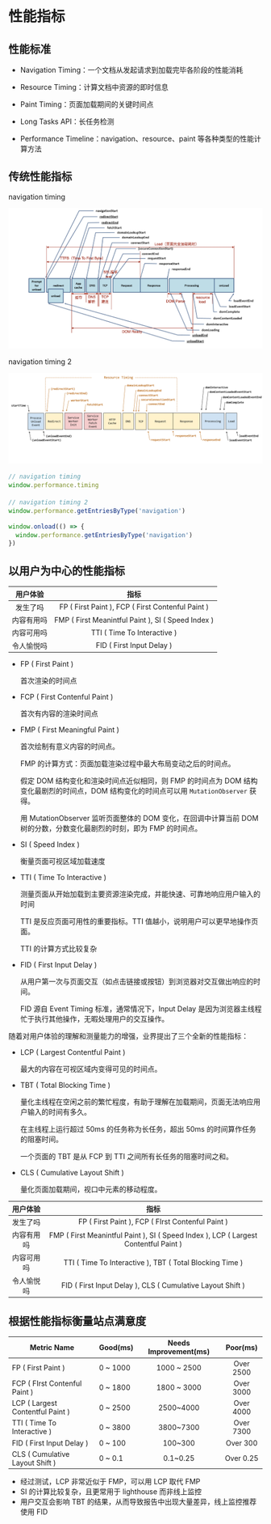 # 性能指标

## 性能标准

* Navigation Timing：一个文档从发起请求到加载完毕各阶段的性能消耗


* Resource Timing：计算文档中资源的即时信息
* Paint Timing：页面加载期间的关键时间点
* Long Tasks API：长任务检测
* Performance Timeline：navigation、resource、paint 等各种类型的性能计算方法

## 传统性能指标

navigation timing

![](https://raw.githubusercontent.com/yamsfeer/pic-bed/master/bum9j4-20230420025053873.png)

navigation timing 2

![](https://raw.githubusercontent.com/yamsfeer/pic-bed/master/timestamp-diagram.svg)

```javascript
// navigation timing
window.performance.timing

// navigation timing 2
window.performance.getEntriesByType('navigation')
```



```javascript
window.onload(() => {
  window.performance.getEntriesByType('navigation')
})
```



## 以用户为中心的性能指标



|  用户体验  |                        指标                        |
| :--------: | :------------------------------------------------: |
|  发生了吗  | FP ( First Paint ), FCP ( First Contenful Paint )  |
| 内容有用吗 | FMP ( First Meanintful Paint ), SI ( Speed Index ) |
| 内容可用吗 |            TTI ( Time To Interactive )             |
| 令人愉悦吗 |             FID ( First Input Delay )              |



* FP ( First Paint )

  首次渲染的时间点

* FCP ( First Contenful Paint )

  首次有内容的渲染时间点

* FMP ( First Meaningful Paint )

  首次绘制有意义内容的时间点。

  FMP 的计算方式：页面加载渲染过程中最大布局变动之后的时间点。

  假定 DOM 结构变化和渲染时间点近似相同，则 FMP 的时间点为 DOM 结构变化最剧烈的时间点，DOM 结构变化的时间点可以用 `MutationObserver` 获得。

  用 MutationObserver 监听页面整体的 DOM 变化，在回调中计算当前 DOM 树的分数，分数变化最剧烈的时刻，即为 FMP 的时间点。

* SI ( Speed Index )

  衡量页面可视区域加载速度

* TTI ( Time To Interactive )

  测量页面从开始加载到主要资源渲染完成，并能快速、可靠地响应用户输入的时间

  TTI 是反应页面可用性的重要指标。TTI 值越小，说明用户可以更早地操作页面。

  TTI 的计算方式比较复杂

* FID ( First Input Delay )

  从用户第一次与页面交互（如点击链接或按钮）到浏览器对交互做出响应的时间。

  FID 源自 Event Timing 标准，通常情况下，Input Delay 是因为浏览器主线程忙于执行其他操作，无暇处理用户的交互操作。

随着对用户体验的理解和测量能力的增强，业界提出了三个全新的性能指标：

* LCP ( Largest Contentful Paint )

  最大的内容在可视区域内变得可见的时间点。

* TBT ( Total Blocking Time )

  量化主线程在空闲之前的繁忙程度，有助于理解在加载期间，页面无法响应用户输入的时间有多久。

  在主线程上运行超过 50ms 的任务称为长任务，超出 50ms 的时间算作任务的阻塞时间。

  一个页面的 TBT 是从 FCP 到 TTI 之间所有长任务的阻塞时间之和。

* CLS ( Cumulative Layout Shift )

  量化页面加载期间，视口中元素的移动程度。





|  用户体验  |                             指标                             |
| :--------: | :----------------------------------------------------------: |
|  发生了吗  |      FP ( First Paint ), FCP ( FIrst Contenful Paint )       |
| 内容有用吗 | FMP ( First Meanintful Paint ), SI ( Speed Index ), LCP ( Largest Contentful Paint ) |
| 内容可用吗 |   TTI ( Time To Interactive ), TBT ( Total Blocking Time )   |
| 令人愉悦吗 |  FID ( First Input Delay ), CLS ( Cumulative Layout Shift )  |



## 根据性能指标衡量站点满意度



| Metric Name                      | Good(ms) | Needs Improvement(ms) | Poor(ms)  |
| -------------------------------- | -------- | :-------------------: | :-------: |
| FP ( First Paint )               | 0 ~ 1000 |      1000 ~ 2500      | Over 2500 |
| FCP ( FIrst Contenful Paint )    | 0 ~ 1800 |      1800 ~ 3000      | Over 3000 |
| LCP ( Largest Contentful Paint ) | 0 ~ 2500 |       2500~4000       | Over 4000 |
| TTI ( Time To Interactive )      | 0 ~ 3800 |       3800~7300       | Over 7300 |
| FID ( First Input Delay )        | 0 ~ 100  |        100~300        | Over 300  |
| CLS ( Cumulative Layout Shift )  | 0 ~ 0.1  |       0.1~0.25        | Over 0.25 |

* 经过测试，LCP 非常近似于 FMP，可以用 LCP 取代 FMP
* SI 的计算比较复杂，且更常用于 lighthouse 而非线上监控
* 用户交互会影响 TBT 的结果，从而导致报告中出现大量差异，线上监控推荐使用  FID